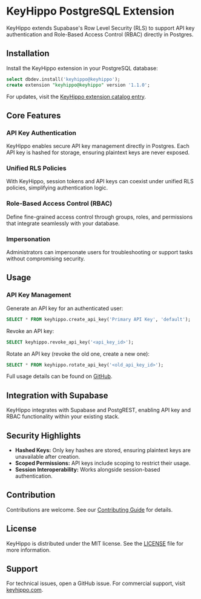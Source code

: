 # KeyHippo PostgreSQL Extension

KeyHippo extends Supabase's Row Level Security (RLS) to support API key authentication and Role-Based Access Control (RBAC) directly in Postgres.

## Installation

Install the KeyHippo extension in your PostgreSQL database:

```sql
select dbdev.install('keyhippo@keyhippo');
create extension "keyhippo@keyhippo" version '1.1.0';
```

For updates, visit the [KeyHippo extension catalog entry](https://database.dev/keyhippo/keyhippo).

## Core Features

### API Key Authentication

KeyHippo enables secure API key management directly in Postgres. Each API key is hashed for storage, ensuring plaintext keys are never exposed.

### Unified RLS Policies

With KeyHippo, session tokens and API keys can coexist under unified RLS policies, simplifying authentication logic.

### Role-Based Access Control (RBAC)

Define fine-grained access control through groups, roles, and permissions that integrate seamlessly with your database.

### Impersonation

Administrators can impersonate users for troubleshooting or support tasks without compromising security.

## Usage

### API Key Management

Generate an API key for an authenticated user:

```sql
SELECT * FROM keyhippo.create_api_key('Primary API Key', 'default');
```

Revoke an API key:

```sql
SELECT keyhippo.revoke_api_key('<api_key_id>');
```

Rotate an API key (revoke the old one, create a new one):

```sql
SELECT * FROM keyhippo.rotate_api_key('<old_api_key_id>');
```

Full usage details can be found on [GitHub](https://github.com/integrated-reasoning/KeyHippo/blob/main/README.md).

## Integration with Supabase

KeyHippo integrates with Supabase and PostgREST, enabling API key and RBAC functionality within your existing stack.

## Security Highlights

- **Hashed Keys:** Only key hashes are stored, ensuring plaintext keys are unavailable after creation.
- **Scoped Permissions:** API keys include scoping to restrict their usage.
- **Session Interoperability:** Works alongside session-based authentication.

## Contribution

Contributions are welcome. See our [Contributing Guide](https://github.com/integrated-reasoning/KeyHippo/blob/main/CONTRIBUTING.md) for details.

## License

KeyHippo is distributed under the MIT license. See the [LICENSE](https://github.com/integrated-reasoning/KeyHippo/blob/main/LICENSE) file for more information.

## Support

For technical issues, open a GitHub issue. For commercial support, visit [keyhippo.com](https://keyhippo.com).
